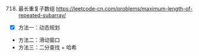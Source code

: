 
718. 最长重复子数组 https://leetcode-cn.com/problems/maximum-length-of-repeated-subarray/
- [x] 方法一：动态规划
- 方法二：滑动窗口
- 方法三：二分查找 + 哈希
